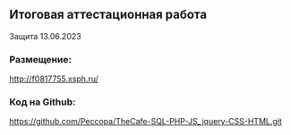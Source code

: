## Итоговaя аттестационная работа
Защита 13.06.2023

### Размещение:
http://f0817755.xsph.ru/

### Код на Github:
https://github.com/Peccopa/TheCafe-SQL-PHP-JS_jquery-CSS-HTML.git

